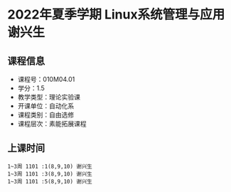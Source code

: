 # 2022年夏季学期 Linux系统管理与应用 谢兴生






## 课程信息

- 课程号：010M04.01
- 学分：1.5
- 教学类型：理论实验课
- 开课单位：自动化系
- 课程类别：自由选修
- 课程层次：素能拓展课程

## 上课时间

```
1~3周 1101 :1(8,9,10) 谢兴生
1~3周 1101 :3(8,9,10) 谢兴生
1~3周 1101 :5(8,9,10) 谢兴生
```

